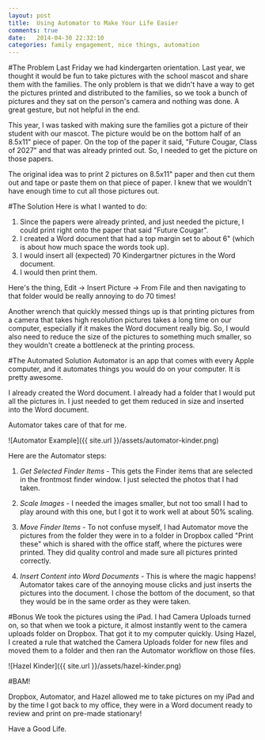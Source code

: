 ```yaml
---
layout: post
title:  Using Automator to Make Your Life Easier
comments: true
date:   2014-04-30 22:32:10
categories: family engagement, nice things, automation
---
```


#The Problem
Last Friday we had kindergarten orientation. Last year, we thought it would be fun to take pictures with the school mascot and share them with the families. The only problem is that we didn't have a way to get the pictures printed and distributed to the families, so we took a bunch of pictures and they sat on the person's camera and nothing was done. A great gesture, but not helpful in the end. 

This year, I was tasked with making sure the families got a picture of their student with our mascot. The picture would be on the bottom half of an 8.5x11" piece of paper. On the top of the paper it said, "Future Cougar, Class of 2027" and that was already printed out. So, I needed to get the picture on those papers. 

The original idea was to print 2 pictures on 8.5x11" paper and then cut them out and tape or paste them on that piece of paper. I knew that we wouldn't have enough time to cut all those pictures out. 

#The Solution
Here is what I wanted to do:

1. Since the papers were already printed, and just needed the picture, I could print right onto the paper that said "Future Cougar". 
2. I created a Word document that had a top margin set to about 6" (which is about how much space the words took up). 
3. I would insert all (expected) 70 Kindergartner pictures in the Word document. 
4. I would then print them. 

Here's the thing, Edit -> Insert Picture -> From File and then navigating to that folder would be really annoying to do 70 times! 

Another wrench that quickly messed things up is that printing pictures from a camera that takes high resolution pictures takes a long time on our computer, especially if it makes the Word document really big. So, I would also need to reduce the size of the pictures to something much smaller, so they wouldn't create a bottleneck at the printing process. 

#The Automated Solution
Automator is an app that comes with every Apple computer, and it automates things you would do on your computer. It is pretty awesome. 

I already created the Word document. I already had a folder that I would put all the pictures in. I just needed to get them reduced in size and inserted into the Word document. 

Automator takes care of that for me. 

![Automator Example]({{ site.url }}/assets/automator-kinder.png)

Here are the Automator steps: 

1. *Get Selected Finder Items* -
	This gets the Finder items that are selected in the frontmost finder window. I just selected the photos that I had taken. 

2. *Scale Images* -
	I needed the images smaller, but not too small I had to play around with this one, but I got it to work well at about 50% scaling. 

3. *Move Finder Items* -
	To not confuse myself, I had Automator move the pictures from the folder they were in to a folder in Dropbox called "Print these" which is shared with the office staff, where the pictures were printed. They did quality control and made sure all pictures printed correctly. 

4. *Insert Content into Word Documents* - This is where the magic happens! Automator takes care of the annoying mouse clicks and just inserts the pictures into the document. I chose the bottom of the document, so that they would be in the same order as they were taken. 
	
#Bonus
We took the pictures using the iPad. I had Camera Uploads turned on, so that when we took a picture, it almost instantly went to the camera uploads folder on Dropbox. That got it to my computer quickly. Using Hazel, I created a rule that watched the Camera Uploads folder for new files and moved them to a folder and then ran the Automator workflow on those files. 

![Hazel Kinder]({{ site.url }}/assets/hazel-kinder.png)

#BAM!

Dropbox, Automator, and Hazel allowed me to take pictures on my iPad and by the time I got back to my office, they were in a Word document ready to review and print on pre-made stationary!


Have a Good Life.